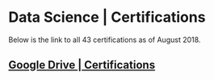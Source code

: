 # Data Science | Certifications

Below is the link to all 43 certifications as of August 2018.

## [Google Drive | Certifications](https://drive.google.com/open?id=1E5XrMvPPeeO3HihQYNnCae5y3m0Svrc6)
